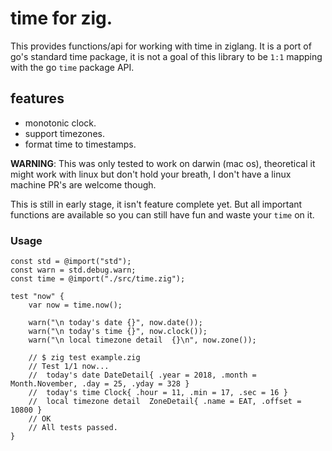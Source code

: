 # time for zig. 

This provides functions/api for working with time in ziglang. It is a port of
 go's standard time package, it is not a goal of this library to be `1:1`
 mapping with the go `time` package  API.

## features

- monotonic clock.
- support timezones.
- format time to timestamps.

__WARNING__: This was only tested to work on darwin (mac os), theoretical it might work with linux but don't hold your breath, I don't have a linux machine PR's are welcome though.


This is still in early stage, it isn't feature complete yet. But all important functions are available so you can still have fun and waste your `time` on it.

### Usage

```
const std = @import("std");
const warn = std.debug.warn;
const time = @import("./src/time.zig");

test "now" {
    var now = time.now();

    warn("\n today's date {}", now.date());
    warn("\n today's time {}", now.clock());
    warn("\n local timezone detail  {}\n", now.zone());

    // $ zig test example.zig
    // Test 1/1 now...
    //  today's date DateDetail{ .year = 2018, .month = Month.November, .day = 25, .yday = 328 }
    //  today's time Clock{ .hour = 11, .min = 17, .sec = 16 }
    //  local timezone detail  ZoneDetail{ .name = EAT, .offset = 10800 }
    // OK
    // All tests passed.
}
```